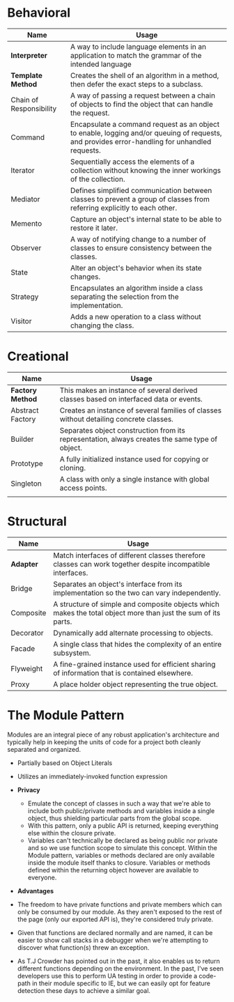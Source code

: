 <!-- https://addyosmani.com/resources/essentialjsdesignpatterns/book/#designpatternsjavascript -->
# Behavioral

| Name                    | Usage                                                                                                                                         |
| ----------------------- | --------------------------------------------------------------------------------------------------------------------------------------------- |
| **Interpreter**         | A way to include language elements in an application to match the grammar of the intended language                                            |
| **Template Method**     | Creates the shell of an algorithm in a method, then defer the exact steps to a subclass.                                                      |
| Chain of Responsibility | A way of passing a request between a chain of objects to find the object that can handle the request.                                         |
| Command                 | Encapsulate a command request as an object to enable, logging and/or queuing of requests, and provides error-handling for unhandled requests. |
| Iterator                | Sequentially access the elements of a collection without knowing the inner workings of the collection.                                        |
| Mediator                | Defines simplified communication between classes to prevent a group of classes from referring explicitly to each other.                       |
| Memento                 | Capture an object's internal state to be able to restore it later.                                                                            |
| Observer                | A way of notifying change to a number of classes to ensure consistency between the classes.                                                   |
| State                   | Alter an object's behavior when its state changes.                                                                                            |
| Strategy                | Encapsulates an algorithm inside a class separating the selection from the implementation.                                                    |
| Visitor                 | Adds a new operation to a class without changing the class.                                                                                   |


# Creational

| Name               | Usage                                                                                          |
| ------------------ | ---------------------------------------------------------------------------------------------- |
| **Factory Method** | This makes an instance of several derived classes based on interfaced data or events.          |
| Abstract Factory   | Creates an instance of several families of classes without detailing concrete classes.         |
| Builder            | Separates object construction from its representation, always creates the same type of object. |
| Prototype          | A fully initialized instance used for copying or cloning.                                      |
| Singleton          | A class with only a single instance with global access points.                                 |
|                    |                                                                                                |
      

# Structural 

| Name        | Usage                                                                                                         |
| ----------- | ------------------------------------------------------------------------------------------------------------- |
| **Adapter** | Match interfaces of different classes therefore classes can work together despite incompatible interfaces.    |
| Bridge      | Separates an object's interface from its implementation so the two can vary independently.                    |
| Composite   | A structure of simple and composite objects which makes the total object more than just the sum of its parts. |
| Decorator   | Dynamically add alternate processing to objects.                                                              |
| Facade      | A single class that hides the complexity of an entire subsystem.                                              |
| Flyweight   | A fine-grained instance used for efficient sharing of information that is contained elsewhere.                |
| Proxy       | A place holder object representing the true object.                                                           |


# The Module Pattern
<!-- Does let eliminate the need for module pattern? -->

Modules are an integral piece of any robust application's architecture and typically help in keeping the units of code for a project both cleanly separated and organized.

- Partially based on Object Literals
- Utilizes an immediately-invoked function expression
- **Privacy** 
  - Emulate the concept of classes in such a way that we're able to include both public/private methods and variables inside a single object, thus shielding particular parts from the global scope.
  - With this pattern, only a public API is returned, keeping everything else within the closure private.
  - Variables can't technically be declared as being public nor private and so we use function scope to simulate this concept. Within the Module pattern, variables or methods declared are only available inside the module itself thanks to closure. Variables or methods defined within the returning object however are available to everyone.
- **Advantages**
        	
- The freedom to have private functions and private members which can only be consumed by our module. As they aren't exposed to the rest of the page (only our exported API is), they're considered truly private.

- Given that functions are declared normally and are named, it can be easier to show call stacks in a debugger when we're attempting to discover what function(s) threw an exception.

- As T.J Crowder has pointed out in the past, it also enables us to return different functions depending on the environment. In the past, I've seen developers use this to perform UA testing in order to provide a code-path in their module specific to IE, but we can easily opt for feature detection these days to achieve a similar goal.




      
      
      
      
      
      
      
      
      